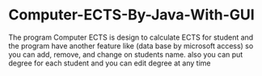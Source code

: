 # Computer-ECTS-By-Java-With-GUI
The program Computer ECTS is design to calculate ECTS for student and the program have another feature like (data base by microsoft access) so you can add, remove, and change on students name. also you can put degree for each student and you can edit degree at any time 
